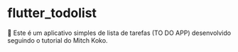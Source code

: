 # flutter_todolist
🎉 Este é um aplicativo simples de lista de tarefas (TO DO APP) desenvolvido seguindo o tutorial do Mitch Koko.
